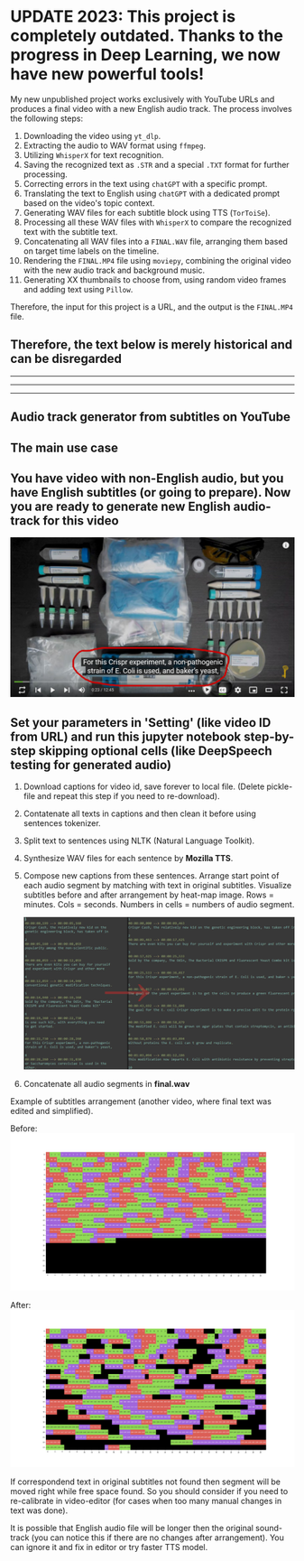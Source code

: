# UPDATE 2023: This project is completely outdated. Thanks to the progress in Deep Learning, we now have new powerful tools!

My new unpublished project works exclusively with YouTube URLs and produces a final video with a new English audio track. The process involves the following steps:

1. Downloading the video using `yt_dlp`.
2. Extracting the audio to WAV format using `ffmpeg`.
3. Utilizing `WhisperX` for text recognition.
4. Saving the recognized text as `.STR` and a special `.TXT` format for further processing.
5. Correcting errors in the text using `chatGPT` with a specific prompt.
6. Translating the text to English using `chatGPT` with a dedicated prompt based on the video's topic context.
7. Generating WAV files for each subtitle block using TTS (`TorToiSe`).
8. Processing all these WAV files with `WhisperX` to compare the recognized text with the subtitle text.
9. Concatenating all WAV files into a `FINAL.WAV` file, arranging them based on target time labels on the timeline.
10. Rendering the `FINAL.MP4` file using `moviepy`, combining the original video with the new audio track and background music.
11. Generating XX thumbnails to choose from, using random video frames and adding text using `Pillow`.

Therefore, the input for this project is a URL, and the output is the `FINAL.MP4` file.

## Therefore, the text below is merely historical and can be disregarded

---
---
---

## Audio track generator from subtitles on YouTube

## The main use case

## You have video with non-English audio, but you have English subtitles (or going to prepare). Now you are ready to generate new English audio-track for this video

![use-case](/img/use-case.jpg)

## Set your parameters in 'Setting' (like video ID from URL) and run this jupyter notebook step-by-step skipping optional cells (like DeepSpeech testing for generated audio)

1) Download captions for video id, save forever to local file. (Delete  pickle-file and repeat this step if you need to re-download).

2) Contatenate all texts in captions and then clean it before using sentences tokenizer.

3) Split text to sentences using NLTK (Natural Language Toolkit).

4) Synthesize WAV files for each sentence by  **Mozilla TTS**.

5) Compose new captions from these sentences. Arrange start point of each audio segment by matching  with text in original subtitles. Visualize subtitles before and after arrangement by heat-map image. Rows = minutes. Cols = seconds. Numbers in cells = numbers of audio segment.

   ![subtitles](/img/subtitles.png)

6) Concatenate all audio segments in **final.wav**

Example of subtitles arrangement (another video, where final text was edited and simplified).

Before:
![before](/img/before.png)

After:
![after](/img/after.png)

If correspondend text in original subtitles not found then segment will be moved right while free space found. So you should consider if you need to re-calibrate in video-editor (for cases when too many manual changes in text was done).

It is possible that English audio file will be longer then the original sound-track (you can notice this if there are no changes after arrangement). You can ignore it and fix in editor or try faster TTS model.
